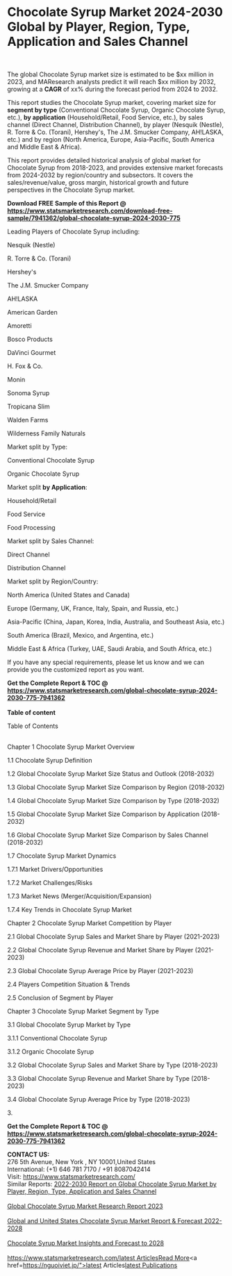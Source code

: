 <h1>Chocolate Syrup Market 2024-2030 Global by Player, Region, Type, Application and Sales Channel</h1><br/><p>The global Chocolate Syrup market size is estimated to be $xx million in 2023, and MAResearch analysts predict it will reach $xx million by 2032, growing at a <strong>CAGR</strong> of xx% during the forecast period from 2024 to 2032.</p><p>This report studies the Chocolate Syrup market, covering market size for <strong>segment by type</strong> (Conventional Chocolate Syrup, Organic Chocolate Syrup, etc.), <strong>by application</strong> (Household/Retail, Food Service, etc.), by sales channel (Direct Channel, Distribution Channel), by player (Nesquik (Nestle), R. Torre & Co. (Torani), Hershey's, The J.M. Smucker Company, AH!LASKA, etc.) and by region (North America, Europe, Asia-Pacific, South America and Middle East & Africa).</p><p>This report provides detailed historical analysis of global market for Chocolate Syrup from 2018-2023, and provides extensive market forecasts from 2024-2032 by region/country and subsectors. It covers the sales/revenue/value, gross margin, historical growth and future perspectives in the Chocolate Syrup market.</p><p><strong>Download FREE Sample of this Report @ <a href="https://www.statsmarketresearch.com/download-free-sample/7941362/global-chocolate-syrup-2024-2030-775">https://www.statsmarketresearch.com/download-free-sample/7941362/global-chocolate-syrup-2024-2030-775</a></strong></p><p>Leading Players of Chocolate Syrup including:</p><p>Nesquik (Nestle)</p><p>R. Torre & Co. (Torani)</p><p>Hershey's</p><p>The J.M. Smucker Company</p><p>AH!LASKA</p><p>American Garden</p><p>Amoretti</p><p>Bosco Products</p><p>DaVinci Gourmet</p><p>H. Fox & Co.</p><p>Monin</p><p>Sonoma Syrup</p><p>Tropicana Slim</p><p>Walden Farms</p><p>Wilderness Family Naturals</p><p>Market split by Type:</p><p>Conventional Chocolate Syrup</p><p>Organic Chocolate Syrup</p><p>Market split <strong>by Application</strong>:</p><p>Household/Retail</p><p>Food Service</p><p>Food Processing</p><p>Market split by Sales Channel:</p><p>Direct Channel</p><p>Distribution Channel</p><p>Market split by Region/Country:</p><p>North America (United States and Canada)</p><p>Europe (Germany, UK, France, Italy, Spain, and Russia, etc.)</p><p>Asia-Pacific (China, Japan, Korea, India, Australia, and Southeast Asia, etc.)</p><p>South America (Brazil, Mexico, and Argentina, etc.)</p><p>Middle East & Africa (Turkey, UAE, Saudi Arabia, and South Africa, etc.)</p><p>If you have any special requirements, please let us know and we can provide you the customized report as you want.</p><div><b>Get the Complete Report & TOC @ <a href="https://www.statsmarketresearch.com/global-chocolate-syrup-2024-2030-775-7941362">https://www.statsmarketresearch.com/global-chocolate-syrup-2024-2030-775-7941362</a></b></div><br><b>Table of content</b><p>Table of Contents<br />
 
 <br />
 
 Chapter 1 Chocolate Syrup Market Overview<br />
 
  1.1 Chocolate Syrup Definition<br />
 
  1.2 Global Chocolate Syrup Market Size Status and Outlook (2018-2032)<br />
 
  1.3 Global Chocolate Syrup Market Size Comparison by Region (2018-2032)<br />
 
  1.4 Global Chocolate Syrup Market Size Comparison by Type (2018-2032)<br />
 
  1.5 Global Chocolate Syrup Market Size Comparison by Application (2018-2032)<br />
 
  1.6 Global Chocolate Syrup Market Size Comparison by Sales Channel (2018-2032)<br />
 
  1.7 Chocolate Syrup Market Dynamics<br />
 
  1.7.1 Market Drivers/Opportunities<br />
 
  1.7.2 Market Challenges/Risks<br />
 
  1.7.3 Market News (Merger/Acquisition/Expansion)<br />
 
  1.7.4 Key Trends in Chocolate Syrup Market<br />
 
 Chapter 2 Chocolate Syrup Market Competition by Player<br />
 
  2.1 Global Chocolate Syrup Sales and Market Share by Player (2021-2023)<br />
 
  2.2 Global Chocolate Syrup Revenue and Market Share by Player (2021-2023)<br />
 
  2.3 Global Chocolate Syrup Average Price by Player (2021-2023)<br />
 
  2.4 Players Competition Situation & Trends<br />
 
  2.5 Conclusion of Segment by Player<br />
 
 Chapter 3 Chocolate Syrup Market Segment by Type<br />
 
  3.1 Global Chocolate Syrup Market by Type<br />
 
  3.1.1 Conventional Chocolate Syrup<br />
 
  3.1.2 Organic Chocolate Syrup<br />
 
  3.2 Global Chocolate Syrup Sales and Market Share by Type (2018-2023)<br />
 
  3.3 Global Chocolate Syrup Revenue and Market Share by Type (2018-2023)<br />
 
  3.4 Global Chocolate Syrup Average Price by Type (2018-2023)<br />
 
  3.<br><div><b>Get the Complete Report & TOC @ <a href="https://www.statsmarketresearch.com/global-chocolate-syrup-2024-2030-775-7941362">https://www.statsmarketresearch.com/global-chocolate-syrup-2024-2030-775-7941362</a></b></div></p> <b>CONTACT US:</b><br>276 5th Avenue, New York , NY 10001,United States<br>International: (+1) 646 781 7170 / +91 8087042414<br>Visit: <a href="https://www.statsmarketresearch.com/">https://www.statsmarketresearch.com/</a><br>Similar Reports: <a href="https://www.statsmarketresearch.com/global-chocolate-syrup-2024-2030-775-7941362">2022-2030 Report on Global Chocolate Syrup Market by Player, Region, Type, Application and Sales Channel</a><br/><br/><a href="https://www.statsmarketresearch.com/global-chocolate-syrup-2024-2030-775-7941362">Global Chocolate Syrup Market Research Report 2023</a><br/><br/><a href="https://www.statsmarketresearch.com/global-chocolate-syrup-2024-2030-775-7941362">Global and United States Chocolate Syrup Market Report & Forecast 2022-2028</a><br/><br/><a href="https://www.statsmarketresearch.com/global-chocolate-syrup-2024-2030-775-7941362">Chocolate Syrup Market Insights and Forecast to 2028</a><br/><br/><a href="https://gyeongbokgung.com">https://www.statsmarketresearch.com/</a><a href="https://hallyeomaritime.com">latest Articles</a><a href="https://jingwansa.com">Read More</a><a href=https://nguoiviet.jp/">latest Articles</a><a href="https://www.intelmarketresearch.com/">latest Publications</a>